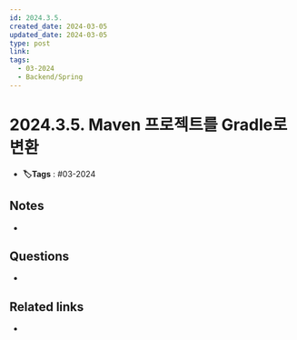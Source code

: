 ```yaml
---
id: 2024.3.5.
created_date: 2024-03-05
updated_date: 2024-03-05
type: post
link: 
tags:
  - 03-2024
  - Backend/Spring
---
```


# 2024.3.5. Maven 프로젝트를 Gradle로 변환
- **🏷️Tags** :   #03-2024 
## Notes
- 

## Questions
- 

## Related links
- 
